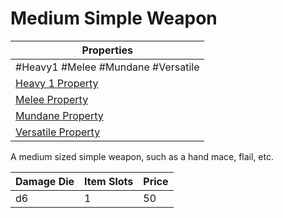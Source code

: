 # Medium Simple Weapon

| Properties                                                               |
| ------------------------------------------------------------------------ |
| #Heavy1 #Melee #Mundane #Versatile                                       |
| [Heavy 1 Property](../Weapon%20Properties/Heavy%20X%20Property.md)       |
| [Melee Property](../Weapon%20Properties/Melee%20Property.md)             |
| [Mundane Property](../../../Material%20Properties/Mundane%20Property.md) |
| [Versatile Property](../Weapon%20Properties/Versatile%20Property.md)     |
A medium sized simple weapon, such as a hand mace, flail, etc.

| Damage Die | Item Slots | Price |
| ---------- | ---------- | ----- |
| d6         | 1          | 50    |
